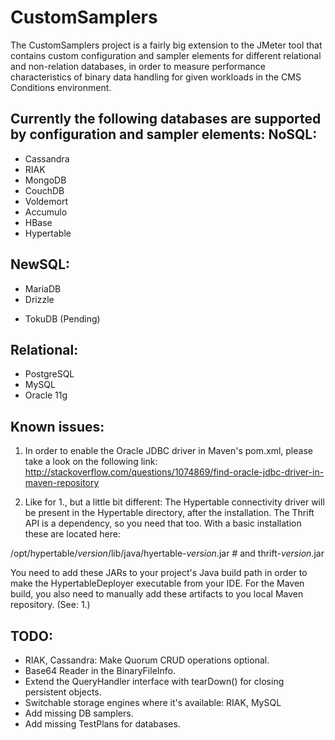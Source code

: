 CustomSamplers
==============

The CustomSamplers project is a fairly big extension to the JMeter tool that 
contains custom configuration and sampler elements for different relational and
non-relation databases, in order to measure performance characteristics of binary
data handling for given workloads in the CMS Conditions environment.

Currently the following databases are supported by configuration and sampler elements:
NoSQL:
------
 + Cassandra
 + RIAK
 + MongoDB
 + CouchDB
 + Voldemort
 + Accumulo
 + HBase
 + Hypertable

NewSQL:
-------
 + MariaDB
 + Drizzle
 - TokuDB (Pending)

Relational:
-----------
 + PostgreSQL
 + MySQL
 + Oracle 11g


Known issues:
-------------
1. In order to enable the Oracle JDBC driver in Maven's pom.xml, please take a look on the following link:
http://stackoverflow.com/questions/1074869/find-oracle-jdbc-driver-in-maven-repository

2. Like for 1., but a little bit different: The Hypertable connectivity driver will be present in the 
Hypertable directory, after the installation. The Thrift API is a dependency, so you need that too.
With a basic installation these are located here:

/opt/hypertable/*version*/lib/java/hyertable-*version*.jar  # and thrift-*version*.jar

You need to add these JARs to your project's Java build path in order 
to make the HypertableDeployer executable from your IDE.
For the Maven build, you also need to manually add these artifacts to you local Maven repository. (See: 1.)

TODO:
-----
 - RIAK, Cassandra: Make Quorum CRUD operations optional.
 - Base64 Reader in the BinaryFileInfo.
 - Extend the QueryHandler interface with tearDown() for closing persistent objects.
 - Switchable storage engines where it's available: RIAK, MySQL
 - Add missing DB samplers.
 - Add missing TestPlans for databases.
